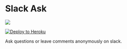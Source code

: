 # Slack Ask

![](https://thumbs.gfycat.com/VigorousHastyChimpanzee-size_restricted.gif)

[![Deploy to Heroku](https://www.herokucdn.com/deploy/button.svg)](https://heroku.com/deploy?template=https://github.com/erik/slack-ask)

Ask questions or leave comments anonymously on slack.
